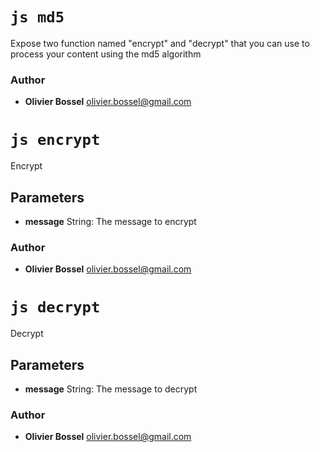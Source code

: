 

<!-- @namespace    sugar.js.crypt -->

# ```js md5 ```


Expose two function named "encrypt" and "decrypt" that you can use to process your content using the md5 algorithm



### Author
- **Olivier Bossel** <a href="mailto:olivier.bossel@gmail.com">olivier.bossel@gmail.com</a> 





# ```js encrypt ```


Encrypt

## Parameters

- **message**  String: The message to encrypt




### Author
- **Olivier Bossel** <a href="mailto:olivier.bossel@gmail.com">olivier.bossel@gmail.com</a> 





# ```js decrypt ```


Decrypt

## Parameters

- **message**  String: The message to decrypt




### Author
- **Olivier Bossel** <a href="mailto:olivier.bossel@gmail.com">olivier.bossel@gmail.com</a> 

